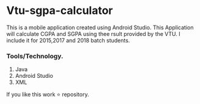 # Vtu-sgpa-calculator


This is a mobile application created using Android Studio. This Application will calculate CGPA and SGPA using thee rsult provided by the VTU. I include it for 2015,2017 and 2018 batch students.

### Tools/Technology.
1. Java
2. Android Studio
3. XML

If you like this work ⭐ repository.
